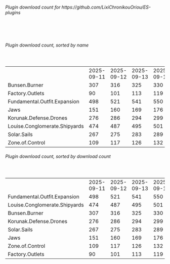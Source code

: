 <h6>Plugin download count for https://github.com/LixiChronikouOriou/ES-plugins</h6><br>
<br>
<h6>Plugin download count, sorted by name</h6><sub><sup><br>
<table>
	<tr>
		<td></td>
		<td>2025-09-11</td>
		<td>2025-09-12</td>
		<td>2025-09-13</td>
		<td>2025-09-14</td>
		<td>2025-09-15</td>
		<td>2025-09-16</td>
		<td>2025-09-17</td>
		<td>today +</td>
	</tr>
	<tr>
		<td>Bunsen.Burner</td>
		<td>307</td>
		<td>316</td>
		<td>325</td>
		<td>330</td>
		<td>341</td>
		<td>347</td>
		<td>354</td>
		<td>+ 7</td>
	</tr>
	<tr>
		<td>Factory.Outlets</td>
		<td>90</td>
		<td>101</td>
		<td>113</td>
		<td>119</td>
		<td>132</td>
		<td>138</td>
		<td>144</td>
		<td>+ 6</td>
	</tr>
	<tr>
		<td>Fundamental.Outfit.Expansion</td>
		<td>498</td>
		<td>521</td>
		<td>541</td>
		<td>550</td>
		<td>566</td>
		<td>576</td>
		<td>588</td>
		<td>+ 12</td>
	</tr>
	<tr>
		<td>Jaws</td>
		<td>151</td>
		<td>160</td>
		<td>169</td>
		<td>176</td>
		<td>186</td>
		<td>193</td>
		<td>202</td>
		<td>+ 9</td>
	</tr>
	<tr>
		<td>Korunak.Defense.Drones</td>
		<td>276</td>
		<td>286</td>
		<td>294</td>
		<td>299</td>
		<td>310</td>
		<td>320</td>
		<td>328</td>
		<td>+ 8</td>
	</tr>
	<tr>
		<td>Louise.Conglomerate.Shipyards</td>
		<td>474</td>
		<td>487</td>
		<td>495</td>
		<td>501</td>
		<td>512</td>
		<td>518</td>
		<td>529</td>
		<td>+ 11</td>
	</tr>
	<tr>
		<td>Solar.Sails</td>
		<td>267</td>
		<td>275</td>
		<td>283</td>
		<td>289</td>
		<td>302</td>
		<td>308</td>
		<td>317</td>
		<td>+ 9</td>
	</tr>
	<tr>
		<td>Zone.of.Control</td>
		<td>109</td>
		<td>117</td>
		<td>126</td>
		<td>132</td>
		<td>144</td>
		<td>148</td>
		<td>156</td>
		<td>+ 8</td>
	</tr>
</table>
</sub></sup>
<h6>Plugin download count, sorted by download count</h6><sub><sup><br>
<table>
	<tr>
		<td></td>
		<td>2025-09-11</td>
		<td>2025-09-12</td>
		<td>2025-09-13</td>
		<td>2025-09-14</td>
		<td>2025-09-15</td>
		<td>2025-09-16</td>
		<td>2025-09-17</td>
		<td>today +</td>
	</tr>
	<tr>
		<td>Fundamental.Outfit.Expansion</td>
		<td>498</td>
		<td>521</td>
		<td>541</td>
		<td>550</td>
		<td>566</td>
		<td>576</td>
		<td>588</td>
		<td>+ 12</td>
	</tr>
	<tr>
		<td>Louise.Conglomerate.Shipyards</td>
		<td>474</td>
		<td>487</td>
		<td>495</td>
		<td>501</td>
		<td>512</td>
		<td>518</td>
		<td>529</td>
		<td>+ 11</td>
	</tr>
	<tr>
		<td>Bunsen.Burner</td>
		<td>307</td>
		<td>316</td>
		<td>325</td>
		<td>330</td>
		<td>341</td>
		<td>347</td>
		<td>354</td>
		<td>+ 7</td>
	</tr>
	<tr>
		<td>Korunak.Defense.Drones</td>
		<td>276</td>
		<td>286</td>
		<td>294</td>
		<td>299</td>
		<td>310</td>
		<td>320</td>
		<td>328</td>
		<td>+ 8</td>
	</tr>
	<tr>
		<td>Solar.Sails</td>
		<td>267</td>
		<td>275</td>
		<td>283</td>
		<td>289</td>
		<td>302</td>
		<td>308</td>
		<td>317</td>
		<td>+ 9</td>
	</tr>
	<tr>
		<td>Jaws</td>
		<td>151</td>
		<td>160</td>
		<td>169</td>
		<td>176</td>
		<td>186</td>
		<td>193</td>
		<td>202</td>
		<td>+ 9</td>
	</tr>
	<tr>
		<td>Zone.of.Control</td>
		<td>109</td>
		<td>117</td>
		<td>126</td>
		<td>132</td>
		<td>144</td>
		<td>148</td>
		<td>156</td>
		<td>+ 8</td>
	</tr>
	<tr>
		<td>Factory.Outlets</td>
		<td>90</td>
		<td>101</td>
		<td>113</td>
		<td>119</td>
		<td>132</td>
		<td>138</td>
		<td>144</td>
		<td>+ 6</td>
	</tr>
</table>
</sub></sup>
